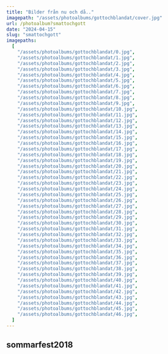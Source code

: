 ```yaml
---
title: "Bilder från nu och då.."
imagepath: "/assets/photoalbums/gottochblandat/cover.jpg"
url: /photoalbum?smattochgott
date: "2024-04-15"
slug: "smattochgott"
imagepaths:
  [
    "/assets/photoalbums/gottochblandat/0.jpg",
    "/assets/photoalbums/gottochblandat/1.jpg",
    "/assets/photoalbums/gottochblandat/2.jpg",
    "/assets/photoalbums/gottochblandat/3.jpg",
    "/assets/photoalbums/gottochblandat/4.jpg",
    "/assets/photoalbums/gottochblandat/5.jpg",
    "/assets/photoalbums/gottochblandat/6.jpg",
    "/assets/photoalbums/gottochblandat/7.jpg",
    "/assets/photoalbums/gottochblandat/8.jpg",
    "/assets/photoalbums/gottochblandat/9.jpg",
    "/assets/photoalbums/gottochblandat/10.jpg",
    "/assets/photoalbums/gottochblandat/11.jpg",
    "/assets/photoalbums/gottochblandat/12.jpg",
    "/assets/photoalbums/gottochblandat/13.jpg",
    "/assets/photoalbums/gottochblandat/14.jpg",
    "/assets/photoalbums/gottochblandat/15.jpg",
    "/assets/photoalbums/gottochblandat/16.jpg",
    "/assets/photoalbums/gottochblandat/17.jpg",
    "/assets/photoalbums/gottochblandat/18.jpg",
    "/assets/photoalbums/gottochblandat/19.jpg",
    "/assets/photoalbums/gottochblandat/20.jpg",
    "/assets/photoalbums/gottochblandat/21.jpg",
    "/assets/photoalbums/gottochblandat/22.jpg",
    "/assets/photoalbums/gottochblandat/23.jpg",
    "/assets/photoalbums/gottochblandat/24.jpg",
    "/assets/photoalbums/gottochblandat/25.jpg",
    "/assets/photoalbums/gottochblandat/26.jpg",
    "/assets/photoalbums/gottochblandat/27.jpg",
    "/assets/photoalbums/gottochblandat/28.jpg",
    "/assets/photoalbums/gottochblandat/29.jpg",
    "/assets/photoalbums/gottochblandat/30.jpg",
    "/assets/photoalbums/gottochblandat/31.jpg",
    "/assets/photoalbums/gottochblandat/32.jpg",
    "/assets/photoalbums/gottochblandat/33.jpg",
    "/assets/photoalbums/gottochblandat/34.jpg",
    "/assets/photoalbums/gottochblandat/35.jpg",
    "/assets/photoalbums/gottochblandat/36.jpg",
    "/assets/photoalbums/gottochblandat/37.jpg",
    "/assets/photoalbums/gottochblandat/38.jpg",
    "/assets/photoalbums/gottochblandat/39.jpg",
    "/assets/photoalbums/gottochblandat/40.jpg",
    "/assets/photoalbums/gottochblandat/41.jpg",
    "/assets/photoalbums/gottochblandat/42.jpg",
    "/assets/photoalbums/gottochblandat/43.jpg",
    "/assets/photoalbums/gottochblandat/44.jpg",
    "/assets/photoalbums/gottochblandat/45.jpg",
    "/assets/photoalbums/gottochblandat/46.jpg",
  ]
---
```


## sommarfest2018

